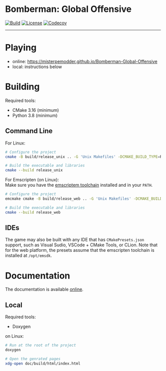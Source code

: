 # Bomberman: Global Offensive
[![Build](https://img.shields.io/github/workflow/status/MisterPeModder/Bomberman-Global-Offensive/Build-Testing)](https://github.com/MisterPeModder/Bomberman-Global-Offensive/actions/workflows/ci.yml)
[![License](https://img.shields.io/github/license/MisterPeModder/Bomberman-Global-Offensive)](https://github.com/MisterPeModder/Bomberman-Global-Offensive)
[![Codecov](https://codecov.io/gh/MisterPeModder/Bomberman-Global-Offensive/branch/master/graph/badge.svg)](https://codecov.io/gh/MisterPeModder/Bomberman-Global-Offensive)

---

# Playing
- online: https://misterpemodder.github.io/Bomberman-Global-Offensive
- local: instructions below

# Building

Required tools:
- CMake 3.16 (minimum)
- Python 3.8 (minimum)

## Command Line

For Linux:
```sh
# Configure the project
cmake -B build/release_unix .. -G 'Unix Makefiles' -DCMAKE_BUILD_TYPE=Release

# Build the executable and libraries
cmake --build release_unix
```

For Emscripten (on Linux):  
Make sure you have the [emscriptem toolchain](https://emscripten.org/) installed and in your `PATH`.

```sh
# Configure the project
emcmake cmake -B build/release_web .. -G 'Unix Makefiles' -DCMAKE_BUILD_TYPE=Release

# Build the executable and libraries
cmake --build release_web
```

## IDEs

The game may also be built with any IDE that has `CMakePresets.json` support, such as Visual Sudio, VSCode + CMake Tools, or CLion.
Note that for the web platform, the presets assume that the emscripten toolchain is installed at `/opt/emsdk`.


# Documentation

The documentation is available [online](https://misterpemodder.github.io/Bomberman-Global-Offensive/docs).

## Local

Required tools:
- Doxygen

on Linux:
```sh
# Run at the root of the project
doxygen

# Open the genrated pages
xdg-open doc/build/html/index.html
```
